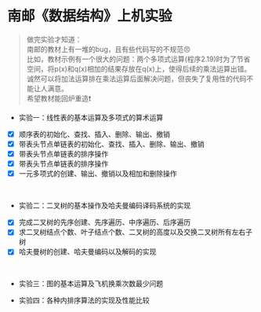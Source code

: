 
# 南邮《数据结构》上机实验 

>
>做完实验才知道：  
>南邮的教材上有一堆的bug，且有些代码写的不规范:angry:  
>比如，教材示例有一个很大的问题：两个多项式运算(程序2.19)时为了节省空间，将p(x)和q(x)相加的结果存放在q(x)上，使得后续的乘法运算出错。诚然可以将加法运算排在乘法运算后面解决问题，但丧失了复用性的代码不能让人满意。  
>希望教材能回炉重造:exclamation:
>

+ 实验一：线性表的基本运算及多项式的算术运算  

- [x] 顺序表的初始化、查找、插入、删除、输出、撤销 
- [x] 带表头节点单链表的初始化、查找、插入、删除、输出、撤销
- [x] 带表头节点单链表的排序操作 
- [x] 带表头节点单链表的排序操作 
- [x] 一元多项式的创建、输出、撤销以及相加和删除操作

<br/>

+ 实验二：二叉树的基本操作及哈夫曼编码译码系统的实现

- [x] 完成二叉树的先序创建、先序遍历、中序遍历、后序遍历
- [x] 求二叉树结点个数、叶子结点个数、二叉树的高度以及交换二叉树所有左右子树
- [x] 哈夫曼树的创建、哈夫曼编码以及解码的实现

<br/>

+ 实验三：图的基本运算及飞机换乘次数最少问题 

+ 实验四：各种内排序算法的实现及性能比较 
